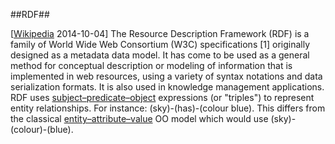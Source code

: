 ##RDF##

\[[Wikipedia](http://en.wikipedia.org/wiki/Resource_Description_Framework) 2014-10-04\] The Resource Description Framework (RDF) is a family of World Wide Web Consortium (W3C) specifications [1] originally designed as a metadata data model. It has come to be used as a general method for conceptual description or modeling of information that is implemented in web resources, using a variety of syntax notations and data serialization formats. It is also used in knowledge management applications. RDF uses [subject–predicate–object](SVO.md) expressions (or "triples") to represent entity relationships. For instance: (sky)-(has)-(colour blue). This differs from the classical [entity–attribute–value](EAV.md) OO model which would use (sky)-(colour)-(blue).
